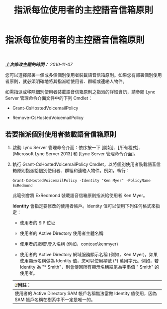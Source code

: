 ﻿---
title: 指派每位使用者的主控語音信箱原則
TOCTitle: 指派每位使用者的主控語音信箱原則
ms:assetid: d44c71a0-4407-4ab4-b7e0-d671dde3425f
ms:mtpsurl: https://technet.microsoft.com/zh-tw/library/Gg398919(v=OCS.15)
ms:contentKeyID: 49292438
ms.date: 08/24/2015
mtps_version: v=OCS.15
ms.translationtype: HT
---

# 指派每位使用者的主控語音信箱原則

 

_**上次修改主題的時間：** 2010-11-07_

您可以選擇部署一個或多個個別使用者裝載語音信箱原則。如果您有部署個別使用者原則，就必須明確地將其指派給使用者、群組或連絡人物件。

如需指派或移除個別使用者裝載語音信箱原則之指派的詳細資訊，請參閱 Lync Server 管理命令介面文件中的下列 Cmdlet：

  - Grant-CsHostedVoicemailPolicy

  - Remove-CsHostedVoicemailPolicy

## 若要指派個別使用者裝載語音信箱原則

1.  啟動 Lync Server 管理命令介面：依序按一下 \[開始\]、\[所有程式\]、\[Microsoft Lync Server 2013\] 和 \[Lync Server 管理命令介面\]。

2.  執行 Grant-CsHostedVoicemailPolicy Cmdlet，以將個別使用者裝載語音信箱原則指派給個別使用者、群組和連絡人物件。例如，執行：
    
        Grant-CsHostedVoicemailPolicy -Identity "Ken Myer" -PolicyName ExRedmond
    
    此範例會將 ExRedmond 裝載語音信箱原則指派給使用者 Ken Myer。
    
    **Identity** 會指定要修改的使用者帳戶。Identity 值可以使用下列任何格式來指定：
    
      - 使用者的 SIP 位址
    
      - 使用者的 Active Directory 使用者主體名稱
    
      - 使用者的網域\\登入名稱 (例如，contoso\\kenmyer)
    
      - 使用者的 Active Directory 網域服務顯示名稱 (例如，Ken Myer)。如果使用顯示名稱做為 Identity 值，您可以使用星號 (\*) 萬用字元。例如，若 Identity 為 "\* Smith"，則會傳回所有顯示名稱結尾為字串值 " Smith" 的使用者。
    
    <table>
    <thead>
    <tr class="header">
    <th><img src="images/Gg398811.note(OCS.15).gif" title="note" alt="note" />附註：</th>
    </tr>
    </thead>
    <tbody>
    <tr class="odd">
    <td>使用者的 Active Directory SAM 帳戶名稱無法當做 Identity 值使用，因為 SAM 帳戶名稱在樹系中不一定是唯一的。</td>
    </tr>
    </tbody>
    </table>

